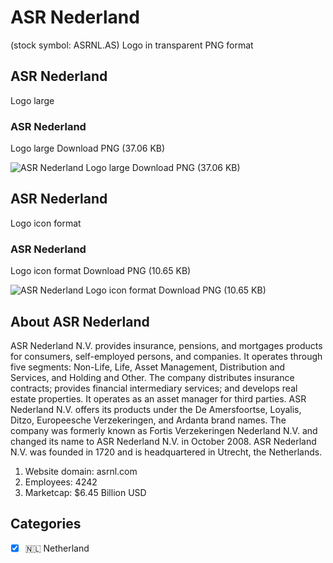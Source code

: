 # ASR Nederland
 (stock symbol: ASRNL.AS) Logo in transparent PNG format

## ASR Nederland
 Logo large

### ASR Nederland
 Logo large Download PNG (37.06 KB)

![ASR Nederland
 Logo large Download PNG (37.06 KB)](/img/orig/ASRNL.AS_BIG-d1d0afe7.png)

## ASR Nederland
 Logo icon format

### ASR Nederland
 Logo icon format Download PNG (10.65 KB)

![ASR Nederland
 Logo icon format Download PNG (10.65 KB)](/img/orig/ASRNL.AS-56491239.png)

## About ASR Nederland


ASR Nederland N.V. provides insurance, pensions, and mortgages products for consumers, self-employed persons, and companies. It operates through five segments: Non-Life, Life, Asset Management, Distribution and Services, and Holding and Other. The company distributes insurance contracts; provides financial intermediary services; and develops real estate properties. It operates as an asset manager for third parties. ASR Nederland N.V. offers its products under the De Amersfoortse, Loyalis, Ditzo, Europeesche Verzekeringen, and Ardanta brand names. The company was formerly known as Fortis Verzekeringen Nederland N.V. and changed its name to ASR Nederland N.V. in October 2008. ASR Nederland N.V. was founded in 1720 and is headquartered in Utrecht, the Netherlands.

1. Website domain: asrnl.com
2. Employees: 4242
3. Marketcap: $6.45 Billion USD


## Categories
- [x] 🇳🇱 Netherland
